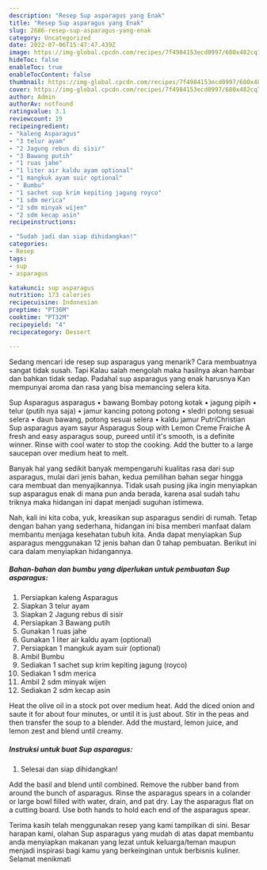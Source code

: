 ```yaml
---
description: "Resep Sup asparagus yang Enak"
title: "Resep Sup asparagus yang Enak"
slug: 2686-resep-sup-asparagus-yang-enak
category: Uncategorized
date: 2022-07-06T15:47:47.439Z
image: https://img-global.cpcdn.com/recipes/7f4984153ecd0997/680x482cq70/sup-asparagus-foto-resep-utama.jpg
hideToc: false
enableToc: true
enableTocContent: false
thumbnail: https://img-global.cpcdn.com/recipes/7f4984153ecd0997/680x482cq70/sup-asparagus-foto-resep-utama.jpg
cover: https://img-global.cpcdn.com/recipes/7f4984153ecd0997/680x482cq70/sup-asparagus-foto-resep-utama.jpg
author: Admin
authorAv: notfound
ratingvalue: 3.1
reviewcount: 19
recipeingredient:
- "kaleng Asparagus"
- "3 telur ayam"
- "2 Jagung rebus di sisir"
- "3 Bawang putih"
- "1 ruas jahe"
- "1 liter air kaldu ayam optional"
- "1 mangkuk ayam suir optional"
- " Bumbu"
- "1 sachet sup krim kepiting jagung royco"
- "1 sdm merica"
- "2 sdm minyak wijen"
- "2 sdm kecap asin"
recipeinstructions:

- "Sudah jadi dan siap dihidangkan!"
categories:
- Resep
tags:
- sup
- asparagus

katakunci: sup asparagus 
nutrition: 173 calories
recipecuisine: Indonesian
preptime: "PT36M"
cooktime: "PT32M"
recipeyield: "4"
recipecategory: Dessert

---
```



Sedang mencari ide resep sup asparagus yang menarik? Cara membuatnya sangat tidak susah. Tapi Kalau salah mengolah maka hasilnya akan hambar dan bahkan tidak sedap. Padahal sup asparagus yang enak harusnya Kan mempunyai aroma dan rasa yang bisa memancing selera kita.


Sup Asparagus asparagus • bawang Bombay potong kotak • jagung pipih • telur (putih nya saja) • jamur kancing potong potong • sledri potong sesuai selera • daun bawang, potong sesuai selera • kaldu jamur PutriChristian Sup asparagus ayam sayur Asparagus Soup with Lemon Creme Fraiche A fresh and easy asparagus soup, pureed until it&#39;s smooth, is a definite winner. Rinse with cool water to stop the cooking. Add the butter to a large saucepan over medium heat to melt.

Banyak hal yang sedikit banyak mempengaruhi kualitas rasa dari sup asparagus, mulai dari jenis bahan, kedua pemilihan bahan segar hingga cara membuat dan menyajikannya. Tidak usah pusing jika ingin menyiapkan sup asparagus enak di mana pun anda berada, karena asal sudah tahu triknya maka hidangan ini dapat menjadi suguhan istimewa.


Nah, kali ini kita coba, yuk, kreasikan sup asparagus sendiri di rumah. Tetap dengan bahan yang sederhana, hidangan ini bisa memberi manfaat dalam membantu menjaga kesehatan tubuh kita. Anda dapat menyiapkan Sup asparagus menggunakan 12 jenis bahan dan 0 tahap pembuatan. Berikut ini cara dalam menyiapkan hidangannya.

<!--inarticleads1-->

##### Bahan-bahan dan bumbu yang diperlukan untuk pembuatan Sup asparagus:

1. Persiapkan kaleng Asparagus
1. Siapkan 3 telur ayam
1. Siapkan 2 Jagung rebus di sisir
1. Persiapkan 3 Bawang putih
1. Gunakan 1 ruas jahe
1. Gunakan 1 liter air kaldu ayam (optional)
1. Persiapkan 1 mangkuk ayam suir (optional)
1. Ambil  Bumbu
1. Sediakan 1 sachet sup krim kepiting jagung (royco)
1. Sediakan 1 sdm merica
1. Ambil 2 sdm minyak wijen
1. Sediakan 2 sdm kecap asin


Heat the olive oil in a stock pot over medium heat. Add the diced onion and saute it for about four minutes, or until it is just about. Stir in the peas and then transfer the soup to a blender. Add the mustard, lemon juice, and lemon zest and blend until creamy. 

<!--inarticleads2-->

##### Instruksi untuk buat Sup asparagus:


1. Selesai dan siap dihidangkan!

Add the basil and blend until combined. Remove the rubber band from around the bunch of asparagus. Rinse the asparagus spears in a colander or large bowl filled with water, drain, and pat dry. Lay the asparagus flat on a cutting board. Use both hands to hold each end of the asparagus spear. 

Terima kasih telah menggunakan resep yang kami tampilkan di sini. Besar harapan kami, olahan Sup asparagus yang mudah di atas dapat membantu anda menyiapkan makanan yang lezat untuk keluarga/teman maupun menjadi inspirasi bagi kamu yang berkeinginan untuk berbisnis kuliner. Selamat menikmati
